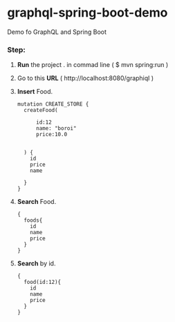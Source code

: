 # graphql-spring-boot-demo
Demo fo GraphQL and Spring Boot

### Step:
1. **Run** the project . in commad line ( $ mvn spring:run )
2. Go to this **URL** ( http://localhost:8080/graphiql )
3. **Insert** Food.
    ```
    mutation CREATE_STORE {
      createFood(

          id:12
          name: "boroi"
          price:10.0


      ) {
        id 
        price
        name

      }
    }
    ```
  
 4. **Search** Food.

    ```
    {
      foods{
        id
        name
        price
      }
    }
    ```

5. **Search** by id.
    ```
    {
      food(id:12){
        id
        name
        price
      }
    }
    ```

